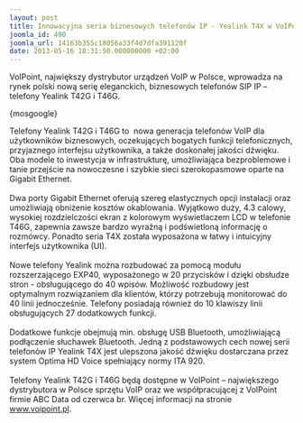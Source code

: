 ```yaml
---
layout: post
title: Innowacyjna seria biznesowych telefonów IP - Yealink T4X w VoIPoint
joomla_id: 490
joomla_url: 14163b355c18056a33f4d7dfa391120f
date: 2013-05-16 10:31:50.000000000 +02:00
---
```

VoIPoint, największy dystrybutor urządzeń VoIP w Polsce, wprowadza na rynek polski nową serię eleganckich, biznesowych telefon&oacute;w SIP IP &ndash; telefony Yealink T42G i T46G.<p>{mosgoogle}</p><p>Telefony Yealink T42G i T46G to&nbsp; nowa generacja telefon&oacute;w VoIP dla użytkownik&oacute;w biznesowych, oczekujących bogatych funkcji telefonicznych, przyjaznego interfejsu użytkownika, a także doskonałej jakości dźwięku. Oba modele to inwestycja w infrastrukturę, umożliwiająca bezproblemowe i tanie przejście na nowoczesne i szybkie sieci szerokopasmowe oparte na Gigabit Ethernet. <br /><br />Dwa porty Gigabit Ethernet oferują szereg elastycznych opcji instalacji oraz umożliwiają obniżenie koszt&oacute;w okablowania. Wyjątkowo duży, 4.3 calowy, wysokiej rozdzielczości ekran z kolorowym wyświetlaczem LCD w telefonie T46G, zapewnia zawsze bardzo wyraźną i podświetloną informację o rozm&oacute;wcy. Ponadto seria T4X została wyposażona w łatwy i intuicyjny interfejs użytkownika (UI). <br /><br />Nowe telefony Yealink można rozbudować za pomocą modułu rozszerzającego EXP40, wyposażonego w 20 przycisk&oacute;w i dzięki obsłudze stron - obsługującego do 40 wpis&oacute;w. Możliwość rozbudowy jest optymalnym rozwiązaniem dla klient&oacute;w, kt&oacute;rzy potrzebują monitorować do 40 linii jednocześnie. Telefony posiadają r&oacute;wnież do 10 klawiszy linii obsługujących 27 dodatkowych funkcji.&nbsp; <br /><br />Dodatkowe funkcje obejmują min. obsługę USB Bluetooth, umożliwiającą podłączenie słuchawek Bluetooth. Jedną z podstawowych cech nowej serii telefon&oacute;w IP Yealink T4X jest ulepszona jakość dźwięku dostarczana przez system Optima HD Voice spełniający normy ITA 920. <br /><br />Telefony Yealink T42G i T46G będą dostępne w VoIPoint &ndash; największego dystrybutora w Polsce sprzętu VoIP oraz we wsp&oacute;łpracującej z VoIPoint firmie ABC Data od czerwca br. Więcej informacji na stronie <a href="http://www.voipoint.pl" target="_blank">www.voipoint.pl</a>. </p>
